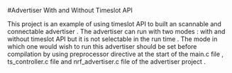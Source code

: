 #Advertiser With and Without Timeslot API

This project is an example of using timeslot API to built an scannable and connectable advertiser . The advertiser can run with two modes : with and without timeslot API but it is not selectable in the run time .
The mode in which one would wish to run this advertiser should be set before compilation by using preprocessor directive at the start of the main.c file , ts_controller.c file and nrf_advertiser.c file of the advertiser project .



